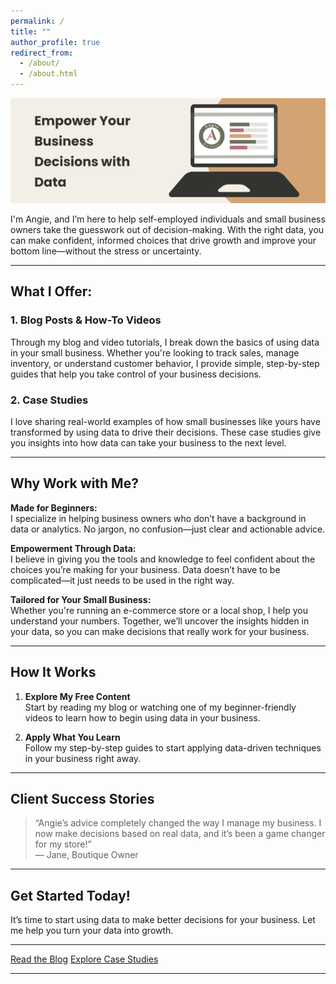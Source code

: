 ```yaml
---
permalink: /
title: ""
author_profile: true
redirect_from: 
  - /about/
  - /about.html
---
```


<img src="/images/angiewebstudiohero.png" alt="Empower Your Business Decisions with Data">


I'm Angie, and I’m here to help self-employed individuals and small business owners take the guesswork out of decision-making. With the right data, you can make confident, informed choices that drive growth and improve your bottom line—without the stress or uncertainty.

---

## **What I Offer:**

### **1. Blog Posts & How-To Videos**
Through my blog and video tutorials, I break down the basics of using data in your small business. Whether you're looking to track sales, manage inventory, or understand customer behavior, I provide simple, step-by-step guides that help you take control of your business decisions.

### **2. Case Studies**
I love sharing real-world examples of how small businesses like yours have transformed by using data to drive their decisions. These case studies give you insights into how data can take your business to the next level.

---

## **Why Work with Me?**

**Made for Beginners:**  
I specialize in helping business owners who don’t have a background in data or analytics. No jargon, no confusion—just clear and actionable advice.

**Empowerment Through Data:**  
I believe in giving you the tools and knowledge to feel confident about the choices you’re making for your business. Data doesn’t have to be complicated—it just needs to be used in the right way.

**Tailored for Your Small Business:**  
Whether you're running an e-commerce store or a local shop, I help you understand your numbers. Together, we’ll uncover the insights hidden in your data, so you can make decisions that really work for your business.

---

## **How It Works**

1. **Explore My Free Content**  
   Start by reading my blog or watching one of my beginner-friendly videos to learn how to begin using data in your business.

2. **Apply What You Learn**  
   Follow my step-by-step guides to start applying data-driven techniques in your business right away.

---

## **Client Success Stories**

> “Angie’s advice completely changed the way I manage my business. I now make decisions based on real data, and it’s been a game changer for my store!”  
— Jane, Boutique Owner

---

## **Get Started Today!**

It’s time to start using data to make better decisions for your business. Let me help you turn your data into growth.

---

[Read the Blog][blog] [Explore Case Studies][case-studies]

---

[blog]: https://angiewebstudio.com/year-archive/
[case-studies]: https://angiewebstudio.com/portfolio/